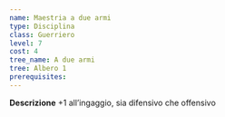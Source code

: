 ```yaml
---
name: Maestria a due armi
type: Disciplina
class: Guerriero
level: 7
cost: 4
tree_name: A due armi
tree: Albero 1
prerequisites: 
---
```


**Descrizione**
+1 all’ingaggio, sia difensivo che offensivo